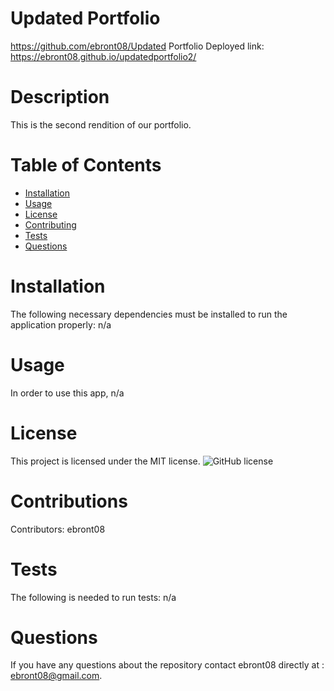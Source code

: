 # Updated Portfolio 
  https://github.com/ebront08/Updated Portfolio 
  Deployed link: https://ebront08.github.io/updatedportfolio2/
# Description
This is the second rendition of our portfolio.
# Table of Contents 
* [Installation](#installation)
* [Usage](#usage)
* [License](#license)
* [Contributing](#contributing)
* [Tests](#tests)
* [Questions](#questions)
# Installation
The following necessary dependencies must be installed to run the application properly: n/a
# Usage
In order to use this app, n/a
# License
This project is licensed under the MIT license. 
![GitHub license](https://img.shields.io/badge/license-MIT-blue.svg)
# Contributions
​Contributors: ebront08
# Tests
The following is needed to run tests: n/a
# Questions
If you have any questions about the repository contact ebront08 directly at : ebront08@gmail.com.
